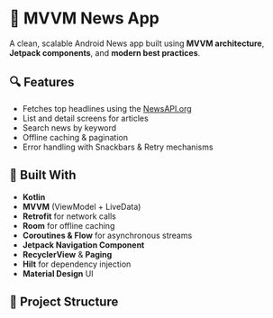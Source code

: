 # 📰 MVVM News App

A clean, scalable Android News app built using **MVVM architecture**, **Jetpack components**, and **modern best practices**.

## 🔍 Features

- Fetches top headlines using the [NewsAPI.org](https://newsapi.org)
- List and detail screens for articles
- Search news by keyword
- Offline caching & pagination
- Error handling with Snackbars & Retry mechanisms

## 🚀 Built With

- **Kotlin**
- **MVVM** (ViewModel + LiveData)
- **Retrofit** for network calls
- **Room** for offline caching
- **Coroutines & Flow** for asynchronous streams
- **Jetpack Navigation Component**
- **RecyclerView** & **Paging**
- **Hilt** for dependency injection
- **Material Design** UI

## 🧩 Project Structure


